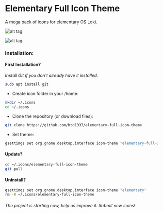 # Elementary Full Icon Theme
A mega pack of icons for elementary OS Loki.

![alt tag](https://raw.githubusercontent.com/btd1337/elementary-full-icon-theme/master/preview/img1.jpeg)

![alt tag](https://raw.githubusercontent.com/btd1337/elementary-full-icon-theme/master/preview/img2.jpeg)

### Installation:

#### First Installation?

_Install Git if you don't already have it installed._
```bash
sudo apt install git
```

* Create icon folder in your /home:
```bash
mkdir ~/.icons
cd ~/.icons
```

* Clone the repository (or download files):
```bash
git clone https://github.com/btd1337/elementary-full-icon-theme
```

* Set theme:
```bash
gsettings set org.gnome.desktop.interface icon-theme "elementary-full-icon-theme"
```
#### Update?

```bash
cd ~/.icons/elementary-full-icon-theme
git pull
```

#### Uninstall?
```bash
gsettings set org.gnome.desktop.interface icon-theme "elementary"
rm -R ~/.icons/elementary-full-icon-theme
```

###### The project is starting now, help us improve it. Submit new icons!
